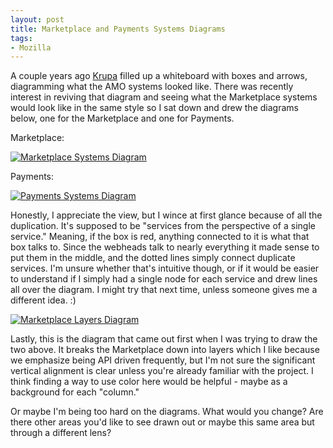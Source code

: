 ```yaml
---
layout: post
title: Marketplace and Payments Systems Diagrams
tags:
- Mozilla
---
```


A couple years ago [Krupa](https://twitter.com/parijaatha) filled up a
whiteboard with boxes and arrows, diagramming what the AMO systems looked
like.  There was recently interest in reviving that diagram and seeing what the
Marketplace systems would look like in the same style so I sat down and drew the
diagrams below, one for the Marketplace and one for Payments.

Marketplace:

<a href="{{ site.baseurl }}/assets/img/mkt_systems.png"><img src="{{ site.baseurl }}/assets/img/mkt_systems_small.png" title="Marketplace Systems Diagram" /></a>

Payments:

<a href="{{ site.baseurl }}/assets/img/pmt_systems.png"><img src="{{ site.baseurl }}/assets/img/pmt_systems_small.png" title="Payments Systems Diagram" /></a>

Honestly, I appreciate the view, but I wince at first glance because of all the
duplication.  It's supposed to be "services from the perspective of a single
service."  Meaning, if the box is red, anything connected to it is what that box
talks to.  Since the webheads talk to nearly everything it made sense to put
them in the middle, and the dotted lines simply connect duplicate services.  I'm
unsure whether that's intuitive though, or if it would be easier to understand
if I simply had a single node for each service and drew lines all over the
diagram.  I might try that next time, unless someone gives me a different idea. :)

<a href="{{ site.baseurl }}/assets/img/mkt_layers.png"><img src="{{ site.baseurl }}/assets/img/mkt_layers_small.png" title="Marketplace Layers Diagram" /></a>

Lastly, this is the diagram that came out first when I was trying to draw the
two above.  It breaks the Marketplace down into layers which I like because we
emphasize being API driven frequently, but I'm not sure the significant vertical
alignment is clear unless you're already familiar with the project.  I think
finding a way to use color here would be helpful - maybe as a background for
each "column."

Or maybe I'm being too hard on the diagrams.  What would you change?  Are there
other areas you'd like to see drawn out or maybe this same area but through a
different lens?
